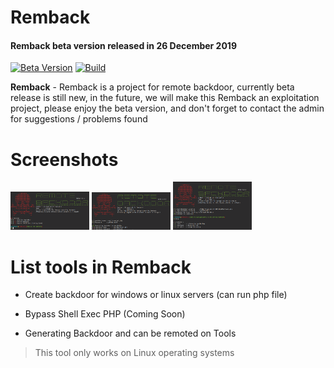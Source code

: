 
# Remback
#### Remback beta version released in 26 December 2019

[![Beta Version](https://img.shields.io/badge/Version-0.1-brightgreen.svg?maxAge=259200)]()
[![Build](https://img.shields.io/badge/Supported_OS-Linux-red.svg)]()

**Remback** - Remback is a project for remote backdoor, currently beta release is still new, in the future, we will make this Remback an exploitation project, please enjoy the beta version, and don't forget to contact the admin for suggestions / problems found

# Screenshots
<img src="https://raw.githubusercontent.com/Rizsyad/Remback/master/screenshots/1.png?token=AKA65UTI4OKQ25UIX3PEVY26ATVQU" width="25%"></img> <img src="https://raw.githubusercontent.com/Rizsyad/Remback/master/screenshots/2.png?token=AKA65UT42HP3HWR4ITWRQIK6ATVFI" width="25%"></img> <img src="https://raw.githubusercontent.com/Rizsyad/Remback/master/screenshots/3.png?token=AKA65UUSINI7V2QVGIWR7ZK6ATVGM" width="25%"></img> 

# List tools in Remback

- Create backdoor for windows or linux servers (can run php file)

- Bypass Shell Exec PHP (Coming Soon)

- Generating Backdoor and can be remoted on Tools


> This tool only works on Linux operating systems

